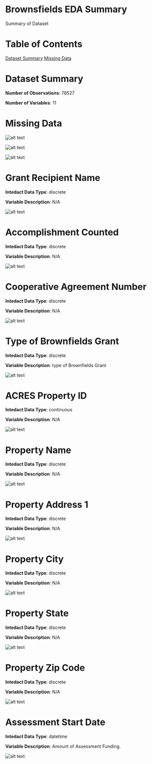 # Brownsfields EDA Summary

Summary of Dataset

# Table of Contents
[Dataset Summary](#dataset-summary)
[Missing Data](#missing-data)

# Dataset Summary

**Number of Observations**: 78527

**Number of Variables**: 11

# Missing Data


![alt text](./images/missing_matrix.png)


![alt text](./images/missing_bar.png)


![alt text](./images/missing_heatmap.png)

# Grant Recipient Name

**Intedact Data Type**: discrete

**Variable Description**: N/A


![alt text](./images/Grant_Recipient_Name.png)

# Accomplishment Counted

**Intedact Data Type**: discrete

**Variable Description**: N/A


![alt text](./images/Accomplishment_Counted.png)

# Cooperative Agreement Number

**Intedact Data Type**: discrete

**Variable Description**: N/A


![alt text](./images/Cooperative_Agreement_Number.png)

# Type of Brownfields Grant

**Intedact Data Type**: discrete

**Variable Description**: type of Brownfields Grant


![alt text](./images/Type_of_Brownfields_Grant.png)

# ACRES Property ID

**Intedact Data Type**: continuous

**Variable Description**: N/A


![alt text](./images/ACRES_Property_ID.png)

# Property Name

**Intedact Data Type**: discrete

**Variable Description**: N/A


![alt text](./images/Property_Name.png)

# Property Address 1

**Intedact Data Type**: discrete

**Variable Description**: N/A


![alt text](./images/Property_Address_1.png)

# Property City

**Intedact Data Type**: discrete

**Variable Description**: N/A


![alt text](./images/Property_City.png)

# Property  State

**Intedact Data Type**: discrete

**Variable Description**: N/A


![alt text](./images/Property__State.png)

# Property Zip Code

**Intedact Data Type**: discrete

**Variable Description**: N/A


![alt text](./images/Property_Zip_Code.png)

# Assessment Start Date

**Intedact Data Type**: datetime

**Variable Description**: Amount of Assessment Funding.


![alt text](./images/Assessment_Start_Date.png)